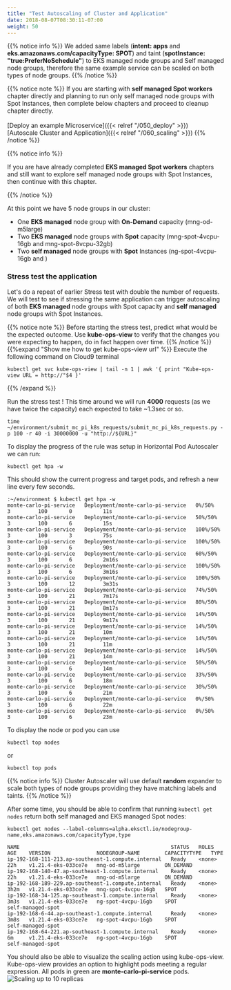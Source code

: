 ```yaml
---
title: "Test Autoscaling of Cluster and Application"
date: 2018-08-07T08:30:11-07:00
weight: 50
---
```


{{% notice info %}}
We added same labels (**intent: apps** and **eks.amazonaws.com/capacityType: SPOT**) and taint (**spotInstance: "true:PreferNoSchedule"**) to EKS managed node groups and Self managed node groups, therefore the same example service can be scaled on both types of node groups.
{{% /notice %}}

{{% notice note %}}
If you are starting with **self managed Spot workers** chapter directly and planning to run only self managed node groups with Spot Instances, then complete below chapters and proceed to cleanup chapter directly.<br>
<br>
[Deploy an example Microservice]({{< relref "/050_deploy" >}})<br>
[Autoscale Cluster and Application]({{< relref "/060_scaling" >}}) 
{{% /notice %}}

{{% notice info %}}

If you are have already completed **EKS managed Spot workers** chapters and still want to explore self managed node groups with Spot Instances, then continue with this chapter.

{{% /notice %}}

At this point we have 5 node groups in our cluster:

* One **EKS managed** node group with **On-Demand** capacity (mng-od-m5large)
* Two **EKS managed** node groups with **Spot** capacity (mng-spot-4vcpu-16gb and mng-spot-8vcpu-32gb)
* Two **self managed** node groups with **Spot** Instances (ng-spot-4vcpu-16gb and )


### Stress test the application

Let's do a repeat of earlier Stress test with double the number of requests. We will test to see if stressing the same application can trigger autoscaling of both **EKS managed** node groups with Spot capacity and **self managed** node groups with Spot Instances.

{{% notice note %}}
Before starting the stress test, predict what would be the expected outcome. Use **kube-ops-view** to verify that the changes you were expecting to happen, do in fact happen over time. 
{{% /notice %}}
{{%expand "Show me how to get kube-ops-view url" %}}
Execute the following command on Cloud9 terminal
```
kubectl get svc kube-ops-view | tail -n 1 | awk '{ print "Kube-ops-view URL = http://"$4 }'
```
{{% /expand %}}

Run the stress test ! This time around we will run **4000** requests (as we have twice the capacity) each expected to take ~1.3sec or so.
```
time ~/environment/submit_mc_pi_k8s_requests/submit_mc_pi_k8s_requests.py -p 100 -r 40 -i 30000000 -u "http://${URL}"
```

To display the progress of the rule was setup in Horizontal Pod Autoscaler we can run:
```
kubectl get hpa -w
```
This should show the current progress and target pods, and refresh a new line every few seconds.
```
:~/environment $ kubectl get hpa -w
monte-carlo-pi-service   Deployment/monte-carlo-pi-service   0%/50%          3         100       0          11s
monte-carlo-pi-service   Deployment/monte-carlo-pi-service   50%/50%         3         100       6          15s
monte-carlo-pi-service   Deployment/monte-carlo-pi-service   100%/50%        3         100       3          75s
monte-carlo-pi-service   Deployment/monte-carlo-pi-service   100%/50%        3         100       6          90s
monte-carlo-pi-service   Deployment/monte-carlo-pi-service   60%/50%         3         100       6          2m16s
monte-carlo-pi-service   Deployment/monte-carlo-pi-service   100%/50%        3         100       6          3m16s
monte-carlo-pi-service   Deployment/monte-carlo-pi-service   100%/50%        3         100       12         3m31s
monte-carlo-pi-service   Deployment/monte-carlo-pi-service   74%/50%         3         100       21         7m17s
monte-carlo-pi-service   Deployment/monte-carlo-pi-service   80%/50%         3         100       21         8m17s
monte-carlo-pi-service   Deployment/monte-carlo-pi-service   14%/50%         3         100       21         9m17s
monte-carlo-pi-service   Deployment/monte-carlo-pi-service   14%/50%         3         100       21         10m
monte-carlo-pi-service   Deployment/monte-carlo-pi-service   14%/50%         3         100       21         11m
monte-carlo-pi-service   Deployment/monte-carlo-pi-service   14%/50%         3         100       21         14m
monte-carlo-pi-service   Deployment/monte-carlo-pi-service   50%/50%         3         100       6          14m
monte-carlo-pi-service   Deployment/monte-carlo-pi-service   33%/50%         3         100       6          18m
monte-carlo-pi-service   Deployment/monte-carlo-pi-service   30%/50%         3         100       6          21m
monte-carlo-pi-service   Deployment/monte-carlo-pi-service   0%/50%          3         100       6          22m
monte-carlo-pi-service   Deployment/monte-carlo-pi-service   0%/50%          3         100       6          23m
```


To display the node or pod you can use
```
kubectl top nodes
```
or 
```
kubectl top pods
```

{{% notice info %}}
Cluster Autoscaler will use default **random** expander to scale both types of node groups providing they have matching labels and taints.
{{% /notice %}}

After some time, you should be able to confirm that running `kubectl get nodes` return both self managed and EKS managed Spot nodes:

```
kubectl get nodes --label-columns=alpha.eksctl.io/nodegroup-name,eks.amazonaws.com/capacityType,type
```

```
NAME                                                 STATUS   ROLES    AGE    VERSION               NODEGROUP-NAME        CAPACITYTYPE   TYPE
ip-192-168-111-213.ap-southeast-1.compute.internal   Ready    <none>   22h    v1.21.4-eks-033ce7e   mng-od-m5large        ON_DEMAND
ip-192-168-140-47.ap-southeast-1.compute.internal    Ready    <none>   22h    v1.21.4-eks-033ce7e   mng-od-m5large        ON_DEMAND
ip-192-168-189-229.ap-southeast-1.compute.internal   Ready    <none>   3h2m   v1.21.4-eks-033ce7e   mng-spot-4vcpu-16gb   SPOT
ip-192-168-34-125.ap-southeast-1.compute.internal    Ready    <none>   3m3s   v1.21.4-eks-033ce7e   ng-spot-4vcpu-16gb    SPOT           self-managed-spot
ip-192-168-6-44.ap-southeast-1.compute.internal      Ready    <none>   3m8s   v1.21.4-eks-033ce7e   ng-spot-4vcpu-16gb    SPOT           self-managed-spot
ip-192-168-64-221.ap-southeast-1.compute.internal    Ready    <none>   6m     v1.21.4-eks-033ce7e   ng-spot-4vcpu-16gb    SPOT           self-managed-spot
```

You should also be able to visualize the scaling action using kube-ops-view. Kube-ops-view provides an option to highlight pods meeting a regular expression. All pods in green are **monte-carlo-pi-service** pods.
![Scaling up to 10 replicas](/images/scaling/scaling-kov-10-replicas.png)
